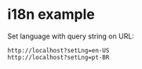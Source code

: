 # i18n example

Set language with query string on URL:

```
http://localhost?setLng=en-US
http://localhost?setLng=pt-BR
```